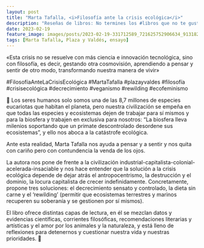 ```yaml
---
layout: post
title: "Marta Tafalla, <i>Filosofía ante la crisis ecológica</i>"
description: "Reseñas de libros: No termines los #libros que no te gustan. I els #llibres que t'agraden llegeix-los tants cops com calgui."
date: 2023-02-19
feature_image: images/posts/2023-02-19-331712589_721625752906634_9131820372651229997_n_18256473733122991.webp
tags: [Marta Tafalla, Plaza y Valdés, ensayo]
---
```


«Esta crisis no se resuelve con más ciencia e innovación tecnológica, sino con filosofía, es decir, gestando otra cosmovisión, aprendiendo a pensar y sentir de otro modo, transformando nuestra manera de vivir»
<!--more-->

#FilosofíaAnteLaCrisisEcológica #MartaTafalla #plazayvaldes 
#filosofía #crisisecológica #decrecimiento #veganismo #rewilding #ecofeminismo

🦋 Los seres humanos solo somos una de las 8,7 millones de especies eucariotas que habitan el planeta, pero nuestra civilización se empeña en que todas las especies y ecosistemas dejen de trabajar para sí mismos y para la biosfera y trabajen en exclusiva para nosotros: “La biosfera lleva milenios soportando que un primate descontrolado desordene sus ecosistemas”, y ello nos aboca a la catástrofe ecológica.

Ante esta realidad, Marta Tafalla nos ayuda a pensar y a sentir y nos quita con cariño pero con contundencia la venda de los ojos.

La autora nos pone de frente a la civilización industrial-capitalista-colonial-acelerada-insaciable y nos hace entender que la solución a la crisis ecológica depende de dejar atrás el antropocentrismo, la destrucción y el dominio, la locura capitalista de crecer indefinidamente. Concretamente, propone tres soluciones: el decrecimiento sensato y controlado, la dieta sin carne y el ‘rewilding’ (permitir que ecosistemas terrestres y marinos recuperen su soberanía y se gestionen por sí mismos).

El libro ofrece distintas capas de lectura, en él se mezclan datos y evidencias científicas, corrientes filosóficas, recomendaciones literarias y artísticas y el amor por los animales y la naturaleza, y está lleno de reflexiones para detenernos y cuestionar nuestra vida y nuestras prioridades. 🦋
